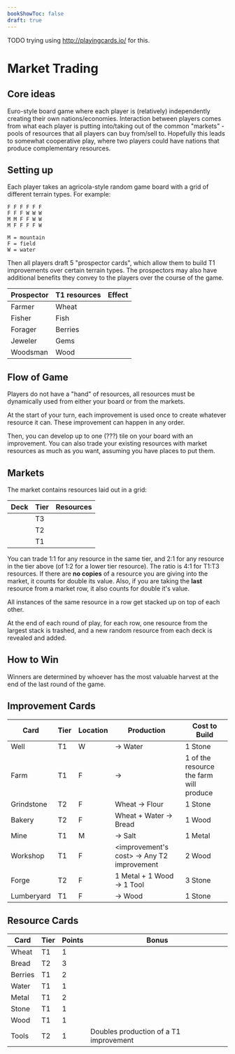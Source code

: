 ```yaml
---
bookShowToc: false
draft: true
---
```


TODO trying using http://playingcards.io/ for this.

# Market Trading

## Core ideas

Euro-style board game where each player is (relatively) independently creating
their own nations/economies.  Interaction between players comes from what each
player is putting into/taking out of the common "markets" - pools of resources
that all players can buy from/sell to.  Hopefully this leads to somewhat
cooperative play, where two players could have nations that produce
complementary resources.


## Setting up

Each player takes an agricola-style random game board with a grid of different
terrain types.  For example:

```
F F F F F F
F F F W W W
M M F F W W
M F F F F W

M = mountain
F = field
W = water
```

Then all players draft 5 "prospector cards", which allow them to build T1 improvements
over certain terrain types.  The prospectors may also have additional benefits they
convey to the players over the course of the game.

Prospector | T1 resources | Effect
---------- | ------------ | -----------
Farmer     | Wheat | 
Fisher     | Fish  |
Forager    | Berries |
Jeweler    | Gems |
Woodsman   | Wood |


## Flow of Game

Players do not have a "hand" of resources, all resources must be dynamically
used from either your board or from the markets.

At the start of your turn, each improvement is used once to create whatever resource it can.
These improvement can happen in any order.

Then, you can develop up to one (???) tile on your board with an
improvement.  You can also trade your existing resources with market resources as
much as you want, assuming you have places to put them.  


## Markets

The market contains resources laid out in a grid:

Deck | Tier | Resources
---- | ---- | ---------
     | T3   |
     | T2   |
     | T1   |

You can trade 1:1 for any resource in the same tier, and 2:1 for any resource
in the tier above (of 1:2 for a lower tier resource).  The ratio is 4:1 for
T1:T3 resources.  If there are **no copies** of a resource you are giving into
the market, it counts for double its value.  Also, if you are taking the
**last** resource from a market row, it also counts for double it's value.

All instances of the same resource in a row get stacked up on top of each
other.  

At the end of each round of play, for each row, one resource from the largest
stack is trashed, and a new random resource from each deck is revealed and
added.


## How to Win

Winners are determined by whoever has the most valuable harvest at the end of
the last round of the game.


## Improvement Cards

Card | Tier | Location | Production | Cost to Build
---- | ---- | -------- | ---------- | ---------------
Well | T1   | W        | -> Water | 1 Stone
Farm | T1  | F        | -> <whatever was planted> | 1 of the resource the farm will produce
Grindstone | T2  | F        | Wheat -> Flour | 1 Stone
Bakery | T2  | F        | Wheat + Water -> Bread | 1 Wood
Mine | T1  | M        | -> Salt | 1 Metal
Workshop | T1  | F      | <improvement's cost> -> Any T2 improvement | 2 Wood
Forge | T2 | F        | 1 Metal + 1 Wood -> 1 Tool | 3 Stone
Lumberyard | T1 | F  | -> Wood | 1 Stone


## Resource Cards

Card      | Tier | Points | Bonus
--------  | ---- | ------ | -----
Wheat     | T1   | 1      |
Bread     | T2   | 3      |
Berries   | T1   | 2      |
Water     | T1   | 1      |
Metal     | T1   | 2      |
Stone     | T1   | 1      |
Wood      | T1   | 1      |
Tools     | T2   | 1      | Doubles production of a T1 improvement
